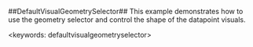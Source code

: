﻿##DefaultVisualGeometrySelector##
This example demonstrates how to use the geometry selector and control the shape of the datapoint visuals.

<keywords: defaultvisualgeometryselector>
